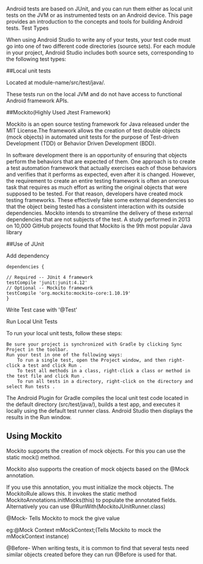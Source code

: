 Android tests are based on JUnit, and you can run them either as local unit tests on the JVM or as instrumented tests on an Android device. This page provides an introduction to the concepts and tools for building Android tests.
Test Types

When using Android Studio to write any of your tests, your test code must go into one of two different code directories (source sets). For each module in your project, Android Studio includes both source sets, corresponding to the following test types:

##Local unit tests

Located at module-name/src/test/java/.

These tests run on the local JVM and do not have access to functional Android framework APIs.


##Mockito(Highly Used Jtest Framework)

Mockito is an open source testing framework for Java released under the MIT License.The framework allows the creation of test double objects (mock objects) in automated unit tests for the purpose of Test-driven Development (TDD) or Behavior Driven Development (BDD).

In software development there is an opportunity of ensuring that objects perform the behaviors that are expected of them. One approach is to create a test automation framework that actually exercises each of those behaviors and verifies that it performs as expected, even after it is changed. However, the requirement to create an entire testing framework is often an onerous task that requires as much effort as writing the original objects that were supposed to be tested. For that reason, developers have created mock testing frameworks. These effectively fake some external dependencies so that the object being tested has a consistent interaction with its outside dependencies. Mockito intends to streamline the delivery of these external dependencies that are not subjects of the test. A study performed in 2013 on 10,000 GitHub projects found that Mockito is the 9th most popular Java library




##Use of JUnit

Add dependency

    dependencies {
   
    // Required -- JUnit 4 framework
    testCompile 'junit:junit:4.12'
    // Optional -- Mockito framework
    testCompile 'org.mockito:mockito-core:1.10.19'
    }

Write Test case with '@Test'



Run Local Unit Tests

To run your local unit tests, follow these steps:

    Be sure your project is synchronized with Gradle by clicking Sync Project in the toolbar.
    Run your test in one of the following ways:
        To run a single test, open the Project window, and then right-click a test and click Run .
        To test all methods in a class, right-click a class or method in the test file and click Run .
        To run all tests in a directory, right-click on the directory and select Run tests .

The Android Plugin for Gradle compiles the local unit test code located in the default directory (src/test/java/), builds a test app, and executes it locally using the default test runner class. Android Studio then displays the results in the Run window. 


## Using Mockito

Mockito supports the creation of mock objects. For this you can use the static mock() method.

Mockito also supports the creation of mock objects based on the @Mock annotation.

If you use this annotation, you must initialize the mock objects. The MockitoRule allows this. It invokes the static method MockitoAnnotations.initMocks(this) to populate the annotated fields. Alternatively you can use @RunWith(MockitoJUnitRunner.class)

@Mock- Tells Mockito to mock the give value

eg:@Mock
    Context mMockContext;(Tells Mockito to mock the mMockContext
 instance)


@Before- When writing tests, it is common to find that several tests need similar objects created before they can run @Before is used for that.






 



